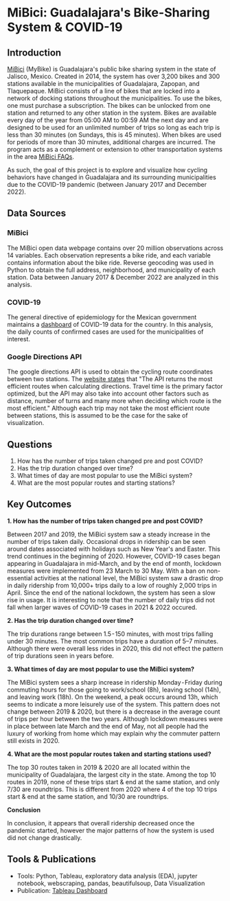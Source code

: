 # MiBici: Guadalajara's Bike-Sharing System & COVID-19

## Introduction

[MiBici](https://www.mibici.net/) (MyBike) is Guadalajara's public bike sharing system in the state of Jalisco, Mexico. Created in 2014, the system has over 3,200 
bikes and 300 stations available in the municipalities of Guadalajara, Zapopan, and Tlaquepaque. MiBici consists of a line of bikes that are locked into a network 
of docking stations throughout the municipalities. To use the bikes, one must purchase a subscription. The bikes can be unlocked from one station and returned to 
any other station in the system. Bikes are available every day of the year from 05:00 AM to 00:59 AM the next day and are designed to be used for an unlimited number 
of trips so long as each trip is less than 30 minutes (on Sundays, this is 45 minutes). When bikes are used for periods of more than 30 minutes, additional charges 
are incurred. The program acts as a complement or extension to other transportation systems in the area [MiBici FAQs](https://www.mibici.net/es/preguntas-frecuentes/).

As such, the goal of this project is to explore and visualize how cycling behaviors have changed in Guadalajara and its surrounding municipalities due to the COVID-19 
pandemic (between January 2017 and December 2022).

## Data Sources

### MiBici

The MiBici open data webpage contains over 20 million observations across 14 variables. Each observation represents a bike ride, and each variable contains information about the bike ride. Reverse geocoding was used in Python to obtain the full address, neighborhood, and municipality of each station. Data between January 2017 & December 2022 are analyzed in this analysis.

### COVID-19

The general directive of epidemiology for the Mexican government maintains a [dashboard](https://datos.covid-19.conacyt.mx/) of COVID-19 data for the country. In this analysis, the daily counts of confirmed cases are used for the municipalities of interest.

### Google Directions API

The google directions API is used to obtain  the cycling route coordinates between two stations. The [website states](https://developers.google.com/maps/documentation/directions/get-directions) that "The API returns the most efficient routes when calculating directions. Travel time is the primary factor optimized, but the API may also take into account other factors such as distance, number of turns and many more when deciding which route is the most efficient." Although each trip may not take the most efficient route between stations, this is assumed to be the case for the sake of visualization.


## Questions

1. How has the number of trips taken changed pre and post COVID?
2. Has the trip duration changed over time?
3. What times of day are most popular to use the MiBici system?
4. What are the most popular routes and starting stations?

## Key Outcomes 

**1. How has the number of trips taken changed pre and post COVID?**

Between 2017 and 2019, the MiBici system saw a steady increase in the number of trips taken daily. Occasional drops in ridership can be seen around dates associated with holidays such as New Year's and Easter. This trend continues in the beginning of 2020. However, COVID-19 cases began appearing in Guadalajara in mid-March, and by the end of month, lockdown measures were implemented from 23 March to 30 May. With a ban on non-essential activities at the national level, the MiBici system saw a drastic drop in daily ridership from 10,000+ trips daily to a low of roughly 2,000 trips in April. Since the end of the national lockdown, the system has seen a slow rise in usage. It is interesting to note that the number of daily trips did not fall when larger waves of COVID-19 cases in 2021 & 2022 occured.


**2. Has the trip duration changed over time?**

The trip durations range between 1.5 - 150 minutes, with most trips falling under 30 minutes. The most common trips have a duration of 5–7 minutes. Although there were overall less rides in 2020, this did not effect the pattern of trip durations seen in years before.


**3. What times of day are most popular to use the MiBici system?**

The MiBici system sees a sharp increase in ridership Monday - Friday during commuting hours for those going to work/school (8h), leaving school (14h), and leaving work (18h). On the weekend, a peak occurs around 13h, which seems to indicate a more leisurely use of the system. This pattern does not change between 2019 & 2020, but there is a decrease in the average count of trips per hour between the two years. Although lockdown measures were in place between late March and the end of May, not all people had the luxury of working from home which may explain why the commuter pattern still exists in 2020.


**4. What are the most popular routes taken and starting stations used?**

The top 30 routes taken in 2019 & 2020 are all located within the municipality of Guadalajara, the largest city in the state. Among the top 10 routes in 2019, none of these trips start & end at the same station, and only 7/30 are roundtrips. This is different from 2020 where 4 of the top 10 trips start & end at the same station, and 10/30 are roundtrips. 

**Conclusion**


In conclusion, it appears that overall ridership decreased once the pandemic started, however the major patterns of how the system is used did not change drastically.

## Tools & Publications

* Tools: Python, Tableau, exploratory data analysis (EDA), jupyter notebook, webscraping, pandas, beautifulsoup, Data Visualization
* Publication: [Tableau Dashboard](https://public.tableau.com/app/profile/clifford.cele/viz/MiBici/)



